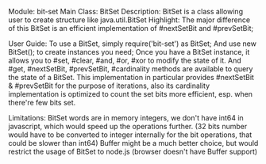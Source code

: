 Module:         bit-set
Main Class:     BitSet
Description:    BitSet is a class allowing user to create structure like java.util.BitSet
Highlight:      The major difference of this BitSet is an efficient implementation of #nextSetBit and #prevSetBit;

User Guide:     To use a BitSet, simply require('bit-set') as BitSet; And use new BitSet(); to create instances you need;
                Once you have a BitSet instance, it allows you to #set, #clear, #and, #or, #xor to modify the state of it.
                And #get, #nextSetBit, #prevSetBit, #cardinality methods are available to query the state of a BitSet.
                This implementation in particular provides #nextSetBit & #prevSetBit for the purpose of iterations, also its
                cardinality implementation is optimized to count the set bits more efficient, esp. when there're few bits set.

Limitations:    BitSet words are in memory integers, we don't have int64 in javascript, which would speed up the operations further.
                (32 bits number would have to be converted to integer internally for the bit operations, that could be slower than int64)
                Buffer might be a much better choice, but would restrict the usage of BitSet to node.js (browser doesn't have Buffer support)
